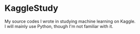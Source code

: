 # KaggleStudy
My source codes I wrote in studying machine learning on Kaggle.  
I will mainly use Python, though I'm not familiar with it.
